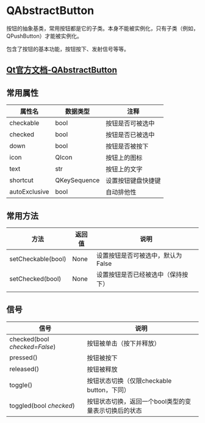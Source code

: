 # QAbstractButton

按钮的抽象基类，常用按钮都是它的子类。本身不能被实例化，只有子类（例如，QPushButton）才能被实例化。

包含了按钮的基本功能，按钮按下、发射信号等等。



## [Qt官方文档-QAbstractButton](https://doc.qt.io/qt-5.15/qabstractbutton.html)



## 常用属性

| 属性名        | 数据类型     | 注释               |
| ------------- | ------------ | ------------------ |
| checkable     | bool         | 按钮是否可被选中   |
| checked       | bool         | 按钮是否已被选中   |
| down          | bool         | 按钮是否被按下     |
| icon          | QIcon        | 按钮上的图标       |
| text          | str          | 按钮上的文字       |
| shortcut      | QKeySequence | 设置按钮键盘快捷键 |
| autoExclusive | bool         | 自动排他性         |

## 常用方法

| 方法               | 返回值 | 说明                               |
| ------------------ | ------ | ---------------------------------- |
| setCheckable(bool) | None   | 设置按钮是否可被选中，默认为False  |
| setChecked(bool)   | None   | 设置按钮是否已经被选中（保持按下） |
|                    |        |                                    |



## 信号

| 信号                        | 说明                                                 |
| --------------------------- | ---------------------------------------------------- |
| checked(bool *checked=False*) | 按钮被单击（按下并释放）                             |
| pressed()                   | 按钮被按下                                           |
| released()                  | 按钮被释放                                           |
| toggle()                    | 按钮状态切换（仅限checkable button，下同）           |
| toggled(bool *checked*)     | 按钮状态切换，返回一个bool类型的变量表示切换后的状态 |

